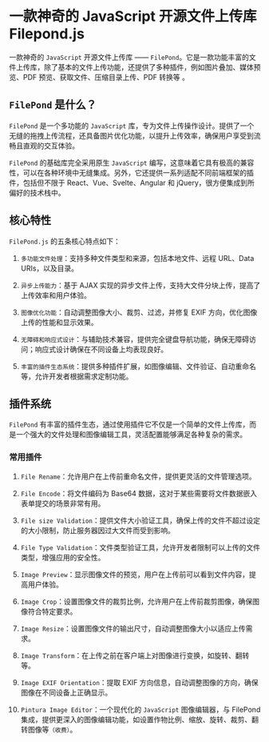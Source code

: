 # 一款神奇的 JavaScript 开源文件上传库 Filepond.js

<article-info/>

<link-tag :linkList="[{ linkType: 'git', linkText:'https://github.com/pqina/filepond',linkUrl:'https://github.com/pqina/filepond'},{  linkText:'插件生态',linkUrl:'https://pqina.nl/filepond/plugins/'},{  linkText:'Pintura Image Editor',linkUrl:'https://pqina.nl/pintura/?ref=filepond'}]" />

一款神奇的 `JavaScript` 开源文件上传库 —— `FilePond`。它是一款功能丰富的文件上传库，除了基本的文件上传功能，还提供了多种插件，例如图片叠加、媒体预览、PDF 预览、获取文件、压缩目录上传、PDF 转换等 。

## `FilePond` 是什么？

`FilePond` 是一个多功能的 `JavaScript` 库，专为文件上传操作设计。提供了一个无缝的拖拽上传流程，还具备图片优化功能，以提升上传效率，确保用户享受到流畅且直观的交互体验。

`FilePond` 的基础库完全采用原生 `JavaScript` 编写，这意味着它具有极高的兼容性，可以在各种环境中无缝集成。另外，它还提供一系列适配不同前端框架的插件，包括但不限于 React、Vue、Svelte、Angular 和 jQuery，很方便集成到所偏好的技术栈中。

## 核心特性

`FilePond.js` 的五条核心特点如下：

1. `多功能文件处理`：支持多种文件类型和来源，包括本地文件、远程 URL、Data URIs，以及目录。

2. `异步上传能力`：基于 AJAX 实现的异步文件上传，支持大文件分块上传，提高了上传效率和用户体验。

3. `图像优化功能`：自动调整图像大小、裁剪、过滤，并修复 EXIF 方向，优化图像上传的性能和显示效果。

4. `无障碍和响应式设计`：与辅助技术兼容，提供完全键盘导航功能，确保无障碍访问；响应式设计确保在不同设备上均表现良好。

5. `丰富的插件生态系统`：提供多种插件扩展，如图像编辑、文件验证、自动重命名等，允许开发者根据需求定制功能。

## 插件系统

`FilePond` 有丰富的插件生态，通过使用插件它不仅是一个简单的文件上传库，而是一个强大的文件处理和图像编辑工具，灵活配置能够满足各种复杂的需求。

### 常用插件

1. `File Rename`：允许用户在上传前重命名文件，提供更灵活的文件管理选项。

2. `File Encode`：将文件编码为 Base64 数据，这对于某些需要将文件数据嵌入表单提交的场景非常有用。

3. `File size Validation`：提供文件大小验证工具，确保上传的文件不超过设定的大小限制，防止服务器因过大文件而受到影响。

4. `File Type Validation`：文件类型验证工具，允许开发者限制可以上传的文件类型，增强应用的安全性。

5. `Image Preview`：显示图像文件的预览，用户在上传前可以看到文件内容，提高用户体验。

6. `Image Crop`：设置图像文件的裁剪比例，允许用户在上传前裁剪图像，确保图像符合特定要求。

7. `Image Resize`：设置图像文件的输出尺寸，自动调整图像大小以适应上传需求。

8. `Image Transform`：在上传之前在客户端上对图像进行变换，如旋转、翻转等。

9. `Image EXIF Orientation`：提取 EXIF 方向信息，自动调整图像的方向，确保图像在不同设备上正确显示。

10. `Pintura Image Editor`：一个现代化的 `JavaScript` 图像编辑器，与 FilePond 集成，提供更深入的图像编辑功能，如设置作物比例、缩放、旋转、裁剪、翻转图像等`（收费）`。
